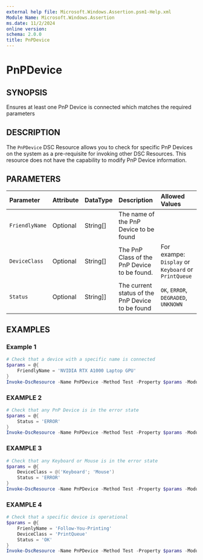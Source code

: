 ```yaml
---
external help file: Microsoft.Windows.Assertion.psm1-Help.xml
Module Name: Microsoft.Windows.Assertion
ms.date: 11/2/2024
online version:
schema: 2.0.0
title: PnPDevice
---
```


# PnPDevice

## SYNOPSIS

Ensures at least one PnP Device is connected which matches the required parameters

## DESCRIPTION

The `PnPDevice` DSC Resource allows you to check for specific PnP Devices on the system as a pre-requisite for invoking other DSC Resources. This resource does not have the capability to modify PnP Device information.

## PARAMETERS

**Parameter**|**Attribute**|**DataType**|**Description**|**Allowed Values**
:-----|:-----|:-----|:-----|:-----
`FriendlyName`|Optional|String[]|The name of the PnP Device to be found|
`DeviceClass`|Optional|String[]|The PnP Class of the PnP Device to be found.| For exampe: `Display` or `Keyboard` or `PrintQueue`
`Status`|Optional|String]]|The current status of the PnP Device to be found|`OK`, `ERROR`, `DEGRADED`, `UNKNOWN`

## EXAMPLES

### Example 1

```powershell
# Check that a device with a specific name is connected
$params = @{
    FriendlyName = 'NVIDIA RTX A1000 Laptop GPU'
}
Invoke-DscResource -Name PnPDevice -Method Test -Property $params -ModuleName Microsoft.Windows.Assertion
```

### EXAMPLE 2

```powershell
# Check that any PnP Device is in the error state
$params = @{
    Status = 'ERROR'
}
Invoke-DscResource -Name PnPDevice -Method Test -Property $params -ModuleName Microsoft.Windows.Assertion
```

### EXAMPLE 3

```powershell
# Check that any Keyboard or Mouse is in the error state
$params = @{
    DeviceClass = @('Keyboard'; 'Mouse')
    Status = 'ERROR'
}
Invoke-DscResource -Name PnPDevice -Method Test -Property $params -ModuleName Microsoft.Windows.Assertion
```

### EXAMPLE 4

```powershell
# Check that a specific device is operational
$params = @{
    FrienlyName = 'Follow-You-Printing'
    DeviceClass = 'PrintQueue'
    Status = 'OK'
}
Invoke-DscResource -Name PnPDevice -Method Test -Property $params -ModuleName Microsoft.Windows.Assertion
```